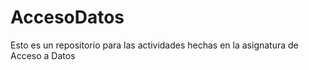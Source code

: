 # AccesoDatos
Esto es un repositorio para las actividades hechas en la asignatura de Acceso a Datos

